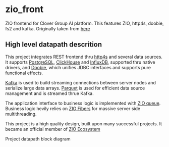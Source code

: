 # zio_front
ZIO frontend for Clover Group AI platform. This features ZIO, http4s, doobie, fs2 and kafka. Originally taken from [here](https://github.com/mschuwalow/zio-todo-backend)

## High level datapath descrition
This project integrates REST frontend thru [http4s](https://http4s.org/) and several data sources. It supports [PostgreSQL](https://www.postgresql.org/), [ClickHouse](https://clickhouse.yandex/) and [InfluxDB](https://www.influxdata.com/), supported thru native drivers, and [Doobie](https://tpolecat.github.io/doobie/), which unifies JDBC interfaces and supports pure functional effects. 

[Kafka](https://kafka.apache.org/) is used to build streaming connections between server nodes and serialize large data arrays.
[Parquet](https://parquet.apache.org/) is used for efficient data source management and is streamed thrue Kafka.

The application interface to business logic is implemented with [ZIO queue](https://zio.dev/docs/datatypes/datatypes_queue). Business logic hevily relies on [ZIO Fibers](https://zio.dev/docs/datatypes/datatypes_fiber) for massive server side multithreading.

This project is a high quality design, built upon many successful projects. It became an official member of [ZIO Ecosystem](https://zio.dev/docs/resources/resources)

Project datapath block diagram
